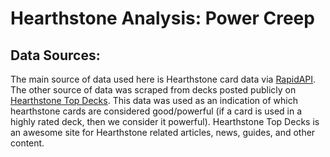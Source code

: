 # Hearthstone Analysis: Power Creep

## Data Sources:
The main source of data used here is Hearthstone card data via [RapidAPI](https://rapidapi.com/omgvamp/api/hearthstone). 
The other source of data was scraped from decks posted publicly on [Hearthstone Top Decks](https://www.hearthstonetopdecks.com/). 
This data was used as an indication of which hearthstone cards are considered 
good/powerful (if a card is used in a highly rated deck, then we consider it 
powerful). Hearthstone Top Decks is an awesome site for Hearthstone related articles, 
news, guides, and other content.
